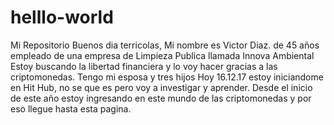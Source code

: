 # helllo-world
Mi Repositorio
Buenos dia terricolas,
Mi nombre es Victor Diaz. de 45 años empleado de una empresa de Limpieza Publica llamada Innova Ambiental
Estoy buscando la libertad financiera y lo voy hacer gracias a las criptomonedas.
Tengo mi esposa y tres hijos
Hoy 16.12.17 estoy iniciandome en Hit Hub, no se que es pero voy a investigar y aprender.
Desde el inicio de este año estoy ingresando en este mundo de las criptomonedas y por eso llegue hasta esta pagina.
